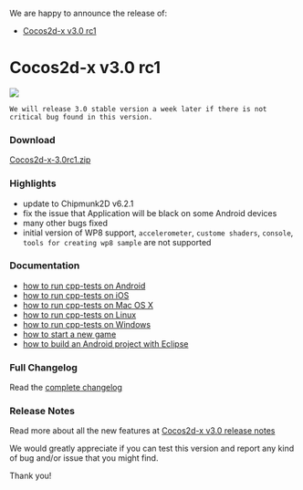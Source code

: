 We are happy to announce the release of:

- [Cocos2d-x v3.0 rc1](#cocos2d-x-v30-rc1)

# Cocos2d-x v3.0 rc1 #

<img src="https://lh3.googleusercontent.com/-glwwzmFyUmk/UQgPnlx40uI/AAAAAAAArzg/WPRW10kkecM/s800/cocos2d-x-logo.png">

`We will release 3.0 stable version a week later if there is not critical bug found in this version.`

### Download ###

[Cocos2d-x-3.0rc1.zip](http://cdn.cocos2d-x.org/cocos2d-x-3.0rc1.zip)

### Highlights ###

* update to Chipmunk2D v6.2.1
* fix the issue that Application will be black on some Android devices
* many other bugs fixed
* initial version of WP8 support, `accelerometer`, `custome shaders`, `console`, `tools for creating wp8 sample` are not supported

### Documentation ###

* [how to run cpp-tests on Android](https://github.com/cocos2d/cocos-docs/blob/master/manual/framework/native/getting-started/v3.0/how-to-run-cpp-tests-on-android/en.md)
* [how to run cpp-tests on iOS](https://github.com/cocos2d/cocos-docs/blob/master/manual/framework/native/getting-started/v3.0/how-to-run-cpp-tests-on-ios/en.md)
* [how to run cpp-tests on Mac OS X](https://github.com/cocos2d/cocos-docs/blob/master/manual/framework/native/getting-started/v3.0/how-to-run-cpp-tests-on-mac-osx/en.md)
* [how to run cpp-tests on Linux](https://github.com/cocos2d/cocos-docs/blob/master/manual/framework/native/getting-started/v3.0/how-to-run-cpp-tests-on-linux/en.md)
* [how to run cpp-tests on Windows](https://github.com/cocos2d/cocos-docs/blob/master/manual/framework/native/getting-started/v3.0/how-to-run-cpp-tests-on-win32/en.md)
* [how to start a new game](https://github.com/cocos2d/cocos-docs/blob/master/manual/framework/native/getting-started/v3.0/how-to-start-a-new-game/en.md)
* [how to build an Android project with Eclipse](https://github.com/cocos2d/cocos-docs/blob/master/manual/framework/native/getting-started/v3.0/how-to-build-android-project-with-eclipse/en.md)


### Full Changelog

Read the [complete changelog](https://github.com/cocos2d/cocos2d-x/blob/cocos2d-x-3.0rc1/CHANGELOG)


### Release Notes

Read more about all the new features at [Cocos2d-x v3.0 release notes](https://github.com/cocos2d/cocos2d-x/blob/develop/docs/RELEASE_NOTES.md)


We would greatly appreciate if you can test this version and report any kind of bug and/or issue that you might find.

Thank you!

